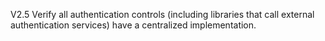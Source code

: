 V2.5 Verify all authentication controls (including libraries that call external authentication services) have a centralized implementation.